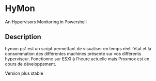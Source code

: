 # HyMon
An Hypervisors Monitoring in Powershell

## Description
hymon.ps1 est un script permettant de visualiser en temps réel l'état et la consommation des différentes machines présente sur vos différents hyperviseur. Fonctionne sur ESXI à l'heure actuelle mais Proxmox est en cours de développement.

Version plus stable 
